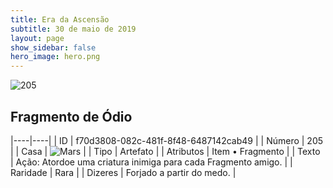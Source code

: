 ```yaml
---
title: Era da Ascensão
subtitle: 30 de maio de 2019
layout: page
show_sidebar: false
hero_image: hero.png
---
```


![205](https://cdn.keyforgegame.com/media/card_front/pt/435_205_HQC6673JP6R2_pt.png)

## Fragmento de Ódio

|----|----|
| ID | f70d3808-082c-481f-8f48-6487142cab49 |
| Número | 205 |
| Casa | ![Mars](https://archonarcana.com/images/thumb/d/de/Mars.png/22px-Mars.png "Marte") |
| Tipo | Artefato |
| Atributos | Item • Fragmento |
| Texto | Ação: Atordoe uma criatura inimiga para cada Fragmento amigo. |
| Raridade | Rara |
| Dizeres | Forjado a partir do medo. |
